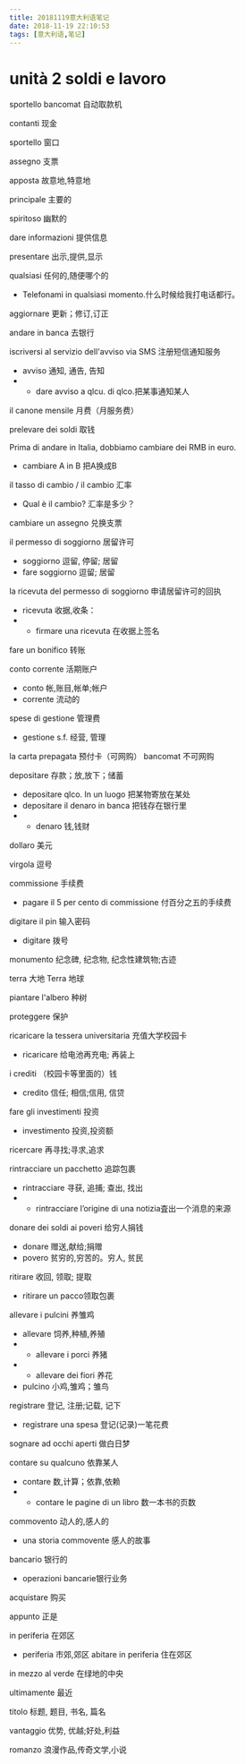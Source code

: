 ```yaml
---
title: 20181119意大利语笔记
date: 2018-11-19 22:10:53
tags: [意大利语,笔记]
---
```

# unità 2 soldi e lavoro

sportello bancomat 自动取款机

contanti 现金

sportello 窗口

assegno 支票

apposta 故意地,特意地

principale 主要的

spiritoso 幽默的

dare informazioni 提供信息

presentare  出示,提供,显示

<!-- more -->

qualsiasi 任何的,随便哪个的

+ Telefonami in qualsiasi momento.什么时候给我打电话都行。

aggiornare 更新；修订,订正

andare in banca 去银行

iscriversi al servizio dell'avviso via SMS 注册短信通知服务

+ avviso 通知, 通告, 告知
+ + dare avviso a qlcu. di qlco.把某事通知某人

il canone mensile 月费（月服务费）

prelevare dei soldi 取钱

Prima di andare in Italia, dobbiamo cambiare dei RMB in euro.

+ cambiare A in B 把A换成B

il tasso di cambio / il cambio 汇率

+ Qual è il cambio? 汇率是多少？

cambiare un assegno 兑换支票

il permesso di soggiorno 居留许可

+ soggiorno  逗留, 停留; 居留
+ fare soggiorno 逗留; 居留

la ricevuta del permesso di soggiorno 申请居留许可的回执

+ ricevuta 收据,收条：
+ + firmare una ricevuta 在收据上签名

fare un bonifico 转账

conto corrente 活期账户

+ conto 帐,账目,帐单;帐户
+ corrente 流动的

spese di gestione 管理费

+ gestione s.f. 经营, 管理

la carta prepagata 预付卡（可网购） bancomat 不可网购

depositare 存款；放,放下；储蓄

+ depositare qlco. In un luogo 把某物寄放在某处
+ depositare il denaro in banca 把钱存在银行里
+ + denaro 钱,钱财

dollaro 美元

virgola 逗号

commissione 手续费

+ pagare il 5 per cento di commissione 付百分之五的手续费

digitare il pin 输入密码

+ digitare 拨号

monumento 纪念碑, 纪念物, 纪念性建筑物;古迹

terra 大地 Terra 地球

piantare l'albero 种树

proteggere 保护

ricaricare la tessera universitaria 充值大学校园卡

+ ricaricare 给电池再充电; 再装上

i crediti （校园卡等里面的）钱

+ credito 信任; 相信;信用, 信贷

fare gli investimenti 投资

+ investimento 投资,投资额

ricercare 再寻找;寻求,追求

rintracciare un pacchetto 追踪包裹

+ rintracciare 寻获, 追捕; 查出, 找出
+ + rintracciare l’origine di una notizia査出一个消息的来源

donare dei soldi ai poveri 给穷人捐钱

+ donare 赠送,献给;捐赠
+ povero 贫穷的,穷苦的。穷人, 贫民

ritirare  收回, 领取; 提取

+ ritirare un pacco领取包裹

allevare i pulcini 养雏鸡

+ allevare 饲养,种植,养殖
+ + allevare i porci 养猪
+ + allevare dei fiori 养花
+ pulcino 小鸡,雏鸡；雏鸟

registrare 登记, 注册;记载, 记下

+ registrare una spesa 登记(记录)一笔花费

sognare ad occhi aperti 做白日梦

contare su qualcuno 依靠某人

+ contare 数,计算；依靠,依赖
+ + contare le pagine di un libro 数一本书的页数

commovento 动人的,感人的

+ una storia commovente 感人的故事

bancario 银行的

+ operazioni bancarie银行业务

acquistare 购买

appunto 正是

in periferia 在郊区

+ periferia 市郊,郊区 abitare in periferia 住在郊区

in mezzo al verde 在绿地的中央

ultimamente 最近

titolo 标题, 题目, 书名, 篇名

vantaggio 优势, 优越;好处,利益

romanzo 浪漫作品,传奇文学,小说